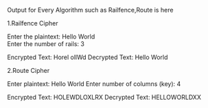 Output for Every Algorithm such as Railfence,Route is here

1.Railfence Cipher

Enter the plaintext: Hello World     
Enter the number of rails: 3

Encrypted Text: Horel ollWd
Decrypted Text: Hello World

2.Route Cipher

Enter plaintext: Hello World
Enter number of columns (key): 4

Encrypted Text: HOLEWDLOXLRX
Decrypted Text: HELLOWORLDXX
